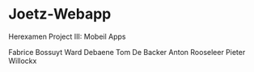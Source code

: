 # Joetz-Webapp

Herexamen Project III: Mobeil Apps

Fabrice Bossuyt
Ward Debaene
Tom De Backer
Anton Rooseleer
Pieter Willockx
